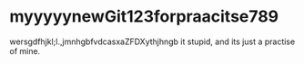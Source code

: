 # myyyyynewGit123forpraacitse789
wersgdfhjkl;l.,jmnhgbfvdcasxaZFDXythjhngb
it stupid, and its just a practise of mine.
